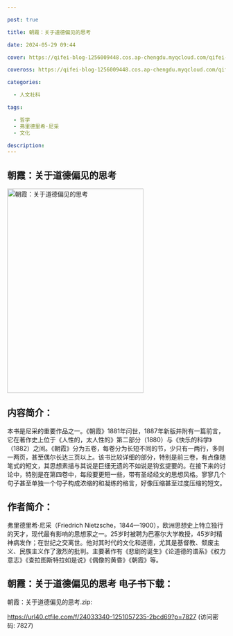 ```yaml
---

post: true

title: 朝霞：关于道德偏见的思考

date: 2024-05-29 09:44

cover: https://qifei-blog-1256009448.cos.ap-chengdu.myqcloud.com/qifei-blog/65d553169f345e8d033ed726.jpg

coveross: https://qifei-blog-1256009448.cos.ap-chengdu.myqcloud.com/qifei-blog/65d553169f345e8d033ed726.jpg

categories:

  - 人文社科

tags:

  - 哲学
  - 弗里德里希·尼采
  - 文化

description:
---
```




## 朝霞：关于道德偏见的思考
<img alt=" 朝霞：关于道德偏见的思考" class="aligncenter loaded" data-was-processed="true" decoding="async" fetchpriority="high" height="471" src="https://qifei-blog-1256009448.cos.ap-chengdu.myqcloud.com/qifei-blog/65d553169f345e8d033ed726.jpg" style="cursor: zoom-in;" width="314"/>

## 内容简介：

本书是尼采的重要作品之一。《朝霞》1881年问世，1887年新版并附有一篇前言，它在著作史上位于《人性的，太人性的》第二部分（1880）与《快乐的科学》（1882）之间。《朝霞》分为五卷，每卷分为长短不同的节，少只有一两行，多则一两页，甚至偶尔长达三页以上。该书比较详细的部分，特别是前三卷，有点像随笔式的短文，其思想素描与其说是巨细无遗的不如说是钩玄提要的。在接下来的讨论中，特别是在第四卷中，每段要更短一些，带有圣经经文的思想风格。寥寥几个句子甚至单独一个句子构成浓缩的和凝练的格言，好像压缩甚至过度压缩的短文。

## 作者简介：

弗里德里希·尼采（Friedrich Nietzsche，1844—1900），欧洲思想史上特立独行的天才，现代最有影响的思想家之一。25岁时被聘为巴塞尔大学教授，45岁时精神病发作；在世纪之交离世。他对其时代的文化和道德，尤其是基督教、颓废主义、民族主义作了激烈的批判。主要著作有《悲剧的诞生》《论道德的谱系》《权力意志》《查拉图斯特拉如是说》《偶像的黄昏》《朝霞》等。

## 朝霞：关于道德偏见的思考 电子书下载：



朝霞：关于道德偏见的思考.zip: 

https://url40.ctfile.com/f/24033340-1251057235-2bcd69?p=7827 (访问密码: 7827)
